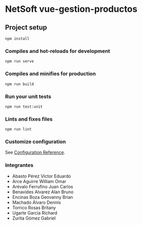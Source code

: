 # NetSoft vue-gestion-productos

## Project setup

```
npm install
```

### Compiles and hot-reloads for development

```
npm run serve
```

### Compiles and minifies for production

```
npm run build
```

### Run your unit tests

```
npm run test:unit
```

### Lints and fixes files

```
npm run lint
```

### Customize configuration

See [Configuration Reference](https://cli.vuejs.org/config/).

### Integrantes

- Abasto Pérez Víctor Eduardo
- Arce Aguirre William Omar
- Arévalo Ferrufino Juan Carlos
- Benavides Alvarez Alan Bruno
- Encinas Boza Geovanny Brian
- Machado Álvaro Dennis
- Torrico Rosas Britany
- Ugarte García Richard
- Zurita Gómez Gabriel
